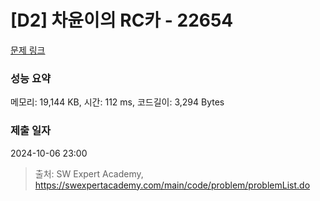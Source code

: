 # [D2] 차윤이의 RC카 - 22654 

[문제 링크](https://swexpertacademy.com/main/code/problem/problemDetail.do?contestProbId=AZIx55YKpg0DFAQP) 

### 성능 요약

메모리: 19,144 KB, 시간: 112 ms, 코드길이: 3,294 Bytes

### 제출 일자

2024-10-06 23:00



> 출처: SW Expert Academy, https://swexpertacademy.com/main/code/problem/problemList.do